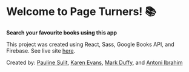 # Welcome to Page Turners! 📚
**Search your favourite books using this app**

This project was created using React, Sass, Google Books API, and Firebase.
See live site [here](https://pageturners.netlify.app/).

Created by: [Pauline Sulit](https://paulinesulit.com/), [Karen Evans](https://kevans.co/), [Mark Duffy](https://www.linkedin.com/in/markduffy-webdev/), and [Antoni Ibrahim](http://antoniibrahim.com/)